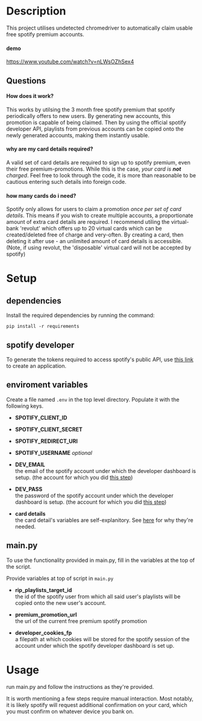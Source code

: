 # Description
This project utilises undetected chromedriver to automatically claim usable free spotify premium accounts.

#### demo
https://www.youtube.com/watch?v=nLWsOZhSex4

## Questions
#### How does it work?
This works by utilsing the 3 month free spotify premium that spotify periodically offers to new users. By generating new accounts, this promotion is capable of being claimed. Then by using the official spotify developer API, playlists from previous accounts can be copied onto the newly generated accounts, making them instantly usable.

#### why are my card details required?
A valid set of card details are required to sign up to spotify premium, even their free premium-promotions. While this is the case, *your card is* __*not*__ *charged*. Feel free to look through the code, it is more than reasonable to be cautious entering such details into foreign code.

#### how many cards do i need?
Spotify only allows for users to claim a promotion *once per set of card details*. This means if you wish to create multiple accounts, a proportionate amount of extra card details are required. I recommend utiling the virtual-bank 'revolut' which offers up to 20 virtual cards which can be created/deleted free of charge and very-often. By creating a card, then deleting it after use - an unlimited amount of card details is accessible. (Note, if using revolut, the 'disposable' virtual card will not be accepted by spotify)


# Setup

## dependencies
Install the required dependencies by running the command:

`pip install -r requirements`


## spotify developer
To generate the tokens required to access spotify's public API, use [this link](https://developer.spotify.com/dashboard/create) to create an application.


## enviroment variables
Create a file named `.env` in the top level directory. Populate it with the following keys.
- **SPOTIFY_CLIENT_ID**
- **SPOTIFY_CLIENT_SECRET**
- **SPOTIFY_REDIRECT_URI**
- **SPOTIFY_USERNAME** *optional*
- **DEV_EMAIL**\
the email of the spotify account under which the developer dashboard is setup. (the account for which you did [this step](#spotify-developer))

- **DEV_PASS**\
the password of the spotify account under which the developer dashboard is setup. (the account for which you did [this step](#spotify-developer))

- **card details**\
the card detail's variables are self-explanitory. See [here](#why-are-my-card-details-required) for why they're needed.

## main.py
To use the functionality provided in main.py, fill in the variables at the top of the script.

Provide variables at top of script in `main.py`

- **rip_playlists_target_id**\
the id of the spotify user from which all said user's playlists will be copied onto the new user's account.
- **premium_promotion_url**\
the url of the current free premium spotify promotion

- **developer_cookies_fp**\
a filepath at which cookies will be stored for the spotify session of the account under which the spotify developer dashboard is set up.



# Usage
run main.py and follow the instructions as they're provided.

It is worth mentioning a few steps require manual interaction. Most notably, it is likely spotify will request additional confirmation on your card, which you must confirm on whatever device you bank on.
